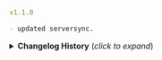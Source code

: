#
```yaml
v1.1.0
```
```markdown
- updated serversync.
```

<details>
<summary><b>Changelog History</b> (<i>click to expand</i>)</summary>
<br/>

#
```yaml
v1.0.9
```
```markdown
- updated piece manager
```
```yaml
v1.0.8
```
```markdown
- updated for the latest valheim build (219.13) bog witch
```
```yaml
v1.0.7
```
```markdown
- minor code fixes
```
```yaml
v1.0.6
```
```markdown
- updated piece manager.
- fixed vulkan support.
```
```yaml
v1.0.5
```
```markdown
- disabled file watcher that causes long loading time on linux servers. (big thanks to @Margmas for finding the cause)
```
```yaml
v1.0.4
```
```markdown
- fixed build menu tab scaling (updated piece manager).
```
```yaml
v1.0.3
```
```markdown
- updated for the latest valheim build (218.15 ashlands)
```
```yaml
v1.0.2
```
```markdown
- updated for the latest valheim build (217.46).
```
```yaml
v1.0.1
```
```markdown
- removed custom hammer and put build pieces into custom categories (configurable).
```
```yaml
v1.0.0
```
```markdown
- first release
```

</details>